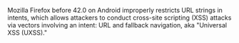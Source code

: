 Mozilla Firefox before 42.0 on Android improperly restricts URL strings in intents, which allows attackers to conduct cross-site scripting (XSS) attacks via vectors involving an intent: URL and fallback navigation, aka "Universal XSS (UXSS)."